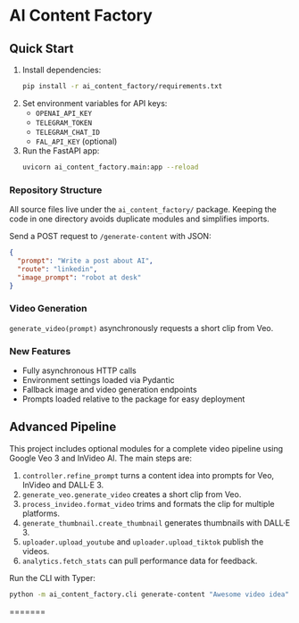 # AI Content Factory


## Quick Start

1. Install dependencies:
   ```bash
   pip install -r ai_content_factory/requirements.txt
   ```
2. Set environment variables for API keys:
   - `OPENAI_API_KEY`
   - `TELEGRAM_TOKEN`
   - `TELEGRAM_CHAT_ID`
   - `FAL_API_KEY` (optional)
3. Run the FastAPI app:
   ```bash
   uvicorn ai_content_factory.main:app --reload
   ```

### Repository Structure

All source files live under the `ai_content_factory/` package. Keeping the code
in one directory avoids duplicate modules and simplifies imports.


Send a POST request to `/generate-content` with JSON:
```json
{
  "prompt": "Write a post about AI",
  "route": "linkedin",
  "image_prompt": "robot at desk"
}
```

### Video Generation

`generate_video(prompt)` asynchronously requests a short clip from Veo.

### New Features

- Fully asynchronous HTTP calls
- Environment settings loaded via Pydantic
- Fallback image and video generation endpoints
- Prompts loaded relative to the package for easy deployment


## Advanced Pipeline

This project includes optional modules for a complete video pipeline using Google Veo 3 and InVideo AI. The main steps are:

1. `controller.refine_prompt` turns a content idea into prompts for Veo, InVideo and DALL·E 3.
2. `generate_veo.generate_video` creates a short clip from Veo.
3. `process_invideo.format_video` trims and formats the clip for multiple platforms.
4. `generate_thumbnail.create_thumbnail` generates thumbnails with DALL·E 3.
5. `uploader.upload_youtube` and `uploader.upload_tiktok` publish the videos.
6. `analytics.fetch_stats` can pull performance data for feedback.

Run the CLI with Typer:
```bash
python -m ai_content_factory.cli generate-content "Awesome video idea"
```
=======
